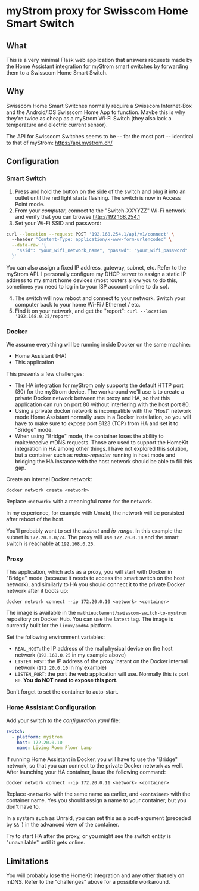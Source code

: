 # myStrom proxy for Swisscom Home Smart Switch

## What

This is a very minimal Flask web application that answers requests made by the Home Assistant integration for
myStrom smart switches by forwarding them to a Swisscom Home Smart Switch.

## Why

Swisscom Home Smart Switches normally require a Swisscom Internet-Box and the Android/iOS Swisscom Home App
to function. Maybe this is why they're twice as cheap as a myStrom Wi-Fi Switch (they also lack a temperature
and electric current sensor).

The API for Swisscom Switches seems to be -- for the most part -- identical to that of myStrom: https://api.mystrom.ch/

## Configuration

### Smart Switch

1. Press and hold the button on the side of the switch and plug it into an outlet until the red light starts flashing.
The switch is now in Access Point mode.
2. From your _computer_, connect to the "Switch-XXYYZZ" Wi-Fi network and verify that you can browse http://192.168.254.1
3. Set your Wi-Fi SSID and password:

```bash
curl --location --request POST '192.168.254.1/api/v1/connect' \                                                                 
  --header 'Content-Type: application/x-www-form-urlencoded' \
  --data-raw '{
    "ssid": "your_wifi_network_name", "passwd": "your_wifi_password"
  }'
```

You can also assign a fixed IP address, gateway, subnet, etc. Refer to the myStrom API.
I personally configure my DHCP server to assign a static IP address to my smart home devices (most routers
allow you to do this, sometimes you need to log in to your ISP account online to do so).

4. The switch will now reboot and connect to your network. Switch your computer back to your home Wi-Fi / Ethernet / etc.
5. Find it on your network, and get the "report": `curl --location '192.168.0.25/report'`

### Docker

We assume everything will be running inside Docker on the same machine:

  - Home Assistant (HA)
  - This application

This presents a few challenges:

  - The HA integration for myStrom only supports the default HTTP port (80) for the myStrom device.
    The workaround we'll use is to create a private Docker network between the proxy and HA, so
    that this application can run on port 80 without interfering with the host port 80.
  - Using a private docker network is incompatible with the "Host" network mode Home Assistant 
    normally uses in a Docker installation, so you will have to make sure to _expose_ port 8123
    (TCP) from HA and set it to "Bridge" mode.
  - When using "Bridge" mode, the container loses the ability to make/receive mDNS requests.
    Those are used to support the HomeKit integration in HA among other things.
    I have not explored this solution, but a container such as _mdns-repeater_ running in host mode
    and bridging the HA instance with the host network should be able to fill this gap.

Create an internal Docker network:

```docker network create <network>```

Replace `<network>` with a meaningful name for the network.

In my experience, for example with Unraid, the network will be persisted after reboot of the host.

You'll probably want to set the _subnet_ and _ip-range_. In this example the subnet is `172.20.0.0/24`. The proxy will use
`172.20.0.10` and the smart switch is reachable at `192.168.0.25`.

### Proxy

This application, which acts as a proxy, you will start with Docker in "Bridge" mode (because it needs to access 
the smart switch on the host network), and similarly to HA you should connect it to the private Docker
network after it boots up:

```docker network connect --ip 172.20.0.10 <network> <container>```

The image is available in the `mathieuclement/swisscom-switch-to-mystrom` repository on Docker Hub. You can use the
`latest` tag. The image is currently built for the `linux/amd64` platform.

Set the following environment variables:

  - `REAL_HOST`: the IP address of the real physical device on the host network (`192.168.0.25` in my example above)
  - `LISTEN_HOST`: the IP address of the proxy instant on the Docker internal network (`172.20.0.10` in my example)
  - `LISTEN_PORT`: the port the web application will use. Normally this is port `80`. **You do NOT need to expose this port.**

Don't forget to set the container to auto-start.

### Home Assistant Configuration

Add your switch to the _configuration.yaml_ file:

```yaml
switch:
  - platform: mystrom
    host: 172.20.0.10
    name: Living Room Floor Lamp
```

If running Home Assistant in Docker, you will have to use the "Bridge" network, so that you can connect to the
private Docker network as well. After launching your HA container, issue the following command:

```docker network connect --ip 172.20.0.11 <network> <container>```

Replace `<network>` with the same name as earlier, and `<container>` with the container name. Yes you should assign
a name to your container, but you don't have to.

In a system such as Unraid, you can set this as a post-argument (preceded by `&& `) in the advanced view of the container.

Try to start HA after the proxy, or you might see the switch entity is "unavailable" until it gets online.

## Limitations

You will probably lose the HomeKit integration and any other that rely on mDNS. Refer to the "challenges" above
for a possible workaround.
